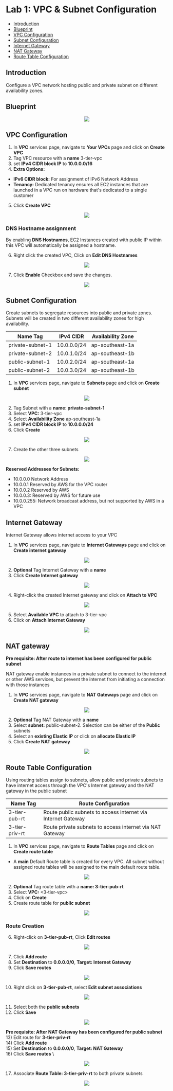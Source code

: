 # Lab 1: VPC & Subnet Configuration
- <a href=#introduction>Introduction</a>
- <a href=#blueprint>Blueprint</a>
- <a href=#vpc-configuration>VPC Configuration</a>
- <a href=#subnet-configuration>Subnet Configuration</a>
- <a href=#internet-gateway>Internet Gateway</a>
- <a href=#nat-gateway>NAT Gateway</a>
- <a href=#route-table-configuration>Route Table Configuration</a>

## Introduction
Configure a VPC network hosting public and private subnet on different availability zones.


## Blueprint
<p align=center>
  <img src=https://github.com/ravensp93/aws-three-tier-web/blob/master/Lab%201/blob/lab-1-vpc-subnet-arch.PNG>
</p>

## VPC Configuration

1) In **VPC** services page, navigate to **Your VPCs** page and click on **Create VPC**
2) Tag VPC resource with a **name** 3-tier-vpc
3) set **IPv4 CIDR block IP** to **10.0.0.0/16**
4) **Extra Options:**
- **IPv6 CIDR block:** For assignment of IPv6 Network Address
- **Tenancy:** Dedicated tenancy ensures all EC2 instances that are launched in a VPC run on hardware that's dedicated to a single customer 
5) Click **Create VPC** 

<p align=center>
  <img src=https://github.com/ravensp93/aws-three-tier-web/blob/master/Lab%201/blob/lab-1-pic-1.PNG>
</p>

### DNS Hostname assignment
By enabling **DNS Hostnames**, EC2 Instances created with public IP within this VPC will automatically be assigned a hostname.

6) Right click the created VPC, Click on **Edit DNS Hostnames**
<p align=center>
  <img src=https://github.com/ravensp93/aws-three-tier-web/blob/master/Lab%201/blob/lab-1-pic-2.PNG>
</p>

7) Click **Enable** Checkbox and save the changes.
<p align=center>
  <img src=https://github.com/ravensp93/aws-three-tier-web/blob/master/Lab%201/blob/lab-1-pic-3.PNG>
</p>

## Subnet Configuration

Create subnets to segregate resources into public and private zones. Subnets will be created in two different availability zones for
high availability.

Name Tag | IPv4 CIDR | Availability Zone
------------ | ------------- | -------------
private-subnet-1 | 10.0.0.0/24 | ap-southeast-1a
private-subnet-2 | 10.0.1.0/24 | ap-southeast-1b
public-subnet-1 | 10.0.2.0/24 | ap-southeast-1a
public-subnet-2 | 10.0.3.0/24 | ap-southeast-1b

1) In **VPC** services page, navigate to **Subnets** page and click on **Create subnet**

<p align=center>
  <img src=https://github.com/ravensp93/aws-three-tier-web/blob/master/Lab%201/blob/lab-1-pic-4.PNG>
</p>

2) Tag Subnet with a **name: private-subnet-1**
3) Select **VPC:** 3-tier-vpc
4) Select **Availability Zone** ap-southeast-1a
5) set **IPv4 CIDR block IP** to **10.0.0.0/24**
6) Click **Create**

<p align=center>
  <img src=https://github.com/ravensp93/aws-three-tier-web/blob/master/Lab%201/blob/lab-1-pic-5.PNG>
</p>

7) Create the other three subnets

<p align=center>
  <img src=https://github.com/ravensp93/aws-three-tier-web/blob/master/Lab%201/blob/lab-1-pic-6.PNG>
</p>

**Reserved Addresses for Subnets:**
- 10.0.0.0 Network Address
- 10.0.0.1 Reserved by AWS for the VPC router
- 10.0.0.2 Reserved by AWS
- 10.0.0.3: Reserved by AWS for future use
- 10.0.0.255: Network broadcast address, but not supported by AWS in a VPC

## Internet Gateway

Internet Gateway allows internet access to your VPC

1) In **VPC** services page, navigate to **Internet Gateways** page and click on **Create internet gateway**

<p align=center>
  <img src=https://github.com/ravensp93/aws-three-tier-web/blob/master/Lab%201/blob/lab-1-pic-10.PNG>
</p>

2) **Optional** Tag Internet Gateway with a **name** 
3) Click **Create Internet gateway**

<p align=center>
  <img src=https://github.com/ravensp93/aws-three-tier-web/blob/master/Lab%201/blob/lab-1-pic-11.PNG>
</p>

4) Right-click the created Internet gateway and click on **Attach to VPC**

<p align=center>
  <img src=https://github.com/ravensp93/aws-three-tier-web/blob/master/Lab%201/blob/lab-1-pic-12.PNG>
</p>

5) Select **Available VPC** to attach to 3-tier-vpc
6) Click on **Attach Internet Gateway**

<p align=center>
  <img src=https://github.com/ravensp93/aws-three-tier-web/blob/master/Lab%201/blob/lab-1-pic-13.PNG>
</p>

## NAT gateway 

**Pre requisite: After route to internet has been configured for public subnet**

NAT gateway enable instances in a private subnet to connect to the internet or other AWS services, 
but prevent the internet from initiating a connection with those instances

1) In **VPC** services page, navigate to **NAT Gateways** page and click on **Create NAT gateway**

<p align=center>
  <img src=https://github.com/ravensp93/aws-three-tier-web/blob/master/Lab%201/blob/lab-1-pic-7.PNG>
</p>

2) **Optional** Tag NAT Gateway with a **name** 
3) Select **subnet:** public-subnet-2. Selection can be either of the **Public** subnets
4) Select an **existing Elastic IP** or click on **allocate Elastic IP**
5) Click **Create NAT gateway**

<p align=center>
  <img src=https://github.com/ravensp93/aws-three-tier-web/blob/master/Lab%201/blob/lab-1-pic-8.PNG>
</p>

## Route Table Configuration

Using routing tables assign to subnets, allow public and private subnets to have internet access through the VPC's Internet gateway and the NAT gateway in the public subnet

Name Tag |  Route Configuration
------------ | -------------
3-tier-pub-rt | Route public subnets to access internet via Internet Gateway
3-tier-priv-rt | Route private subnets to access internet via NAT Gateway 

1) In **VPC** services page, navigate to **Route Tables** page and click on **Create route table**
- A **main** Default Route table is created for every VPC. All subnet without assigned route tables will be assigned to the main default route table.

<p align=center>
  <img src=https://github.com/ravensp93/aws-three-tier-web/blob/master/Lab%201/blob/lab-1-pic-9.PNG>
</p>

2) **Optional** Tag route table with a **name: 3-tier-pub-rt** 
3) Select **VPC:** <3-tier-vpc>
4) Click on **Create**
5) Create route table for **public subnet**

<p align=center>
  <img src=https://github.com/ravensp93/aws-three-tier-web/blob/master/Lab%201/blob/lab-1-pic-15.PNG>
</p>

### Route Creation

6) Right-click on **3-tier-pub-rt**, Click **Edit routes**

<p align=center>
  <img src=https://github.com/ravensp93/aws-three-tier-web/blob/master/Lab%201/blob/lab-1-pic-16.PNG>
</p>

7) Click **Add route**
8) Set **Destination** to **0.0.0.0/0**, **Target: Internet Gateway** 
9) Click **Save routes** 

<p align=center>
  <img src=https://github.com/ravensp93/aws-three-tier-web/blob/master/Lab%201/blob/lab-1-pic-17.PNG>
</p>

10) Right click on **3-tier-pub-rt**, select **Edit subnet associations**

<p align=center>
  <img src=https://github.com/ravensp93/aws-three-tier-web/blob/master/Lab%201/blob/lab-1-pic-19.PNG>
</p>

11) Select both the **public subnets**
12) Click **Save**

<p align=center>
  <img src=https://github.com/ravensp93/aws-three-tier-web/blob/master/Lab%201/blob/lab-1-pic-20.PNG>
</p>

**Pre requisite: After NAT Gateway has been configured for public subnet**\
13) Edit route for **3-tier-priv-rt**\
14) Click **Add route**\
15) Set **Destination** to **0.0.0.0/0**, **Target: NAT Gateway** \
16) Click **Save routes** \

<p align=center>
  <img src=https://github.com/ravensp93/aws-three-tier-web/blob/master/Lab%201/blob/lab-1-pic-18.PNG>
</p>

17) Associate **Route Table: 3-tier-priv-rt** to both private subnets

<p align=center>
  <img src=https://github.com/ravensp93/aws-three-tier-web/blob/master/Lab%201/blob/lab-1-pic-21.PNG>
</p>